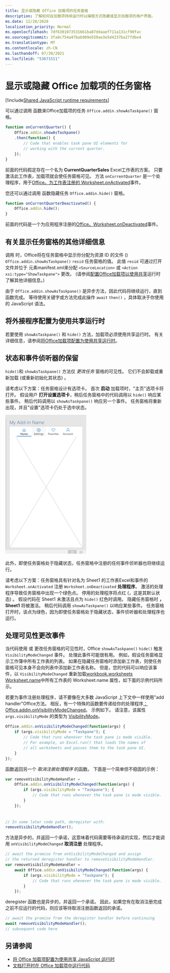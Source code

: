 ```yaml
---
title: 显示或隐藏 Office 加载项的任务窗格
description: 了解如何在加载项持续运行时以编程方式隐藏或显示加载项的用户界面。
ms.date: 12/28/2020
localization_priority: Normal
ms.openlocfilehash: 7df6301073531661ba87ddaaef711a131cf90fac
ms.sourcegitcommit: 3fa8c754a47bab909e559ae3e5d4237ba27fdbe4
ms.translationtype: MT
ms.contentlocale: zh-CN
ms.lasthandoff: 07/30/2021
ms.locfileid: "53671511"
---
```

# <a name="show-or-hide-the-task-pane-of-your-office-add-in"></a>显示或隐藏 Office 加载项的任务窗格

[!include[Shared JavaScript runtime requirements](../includes/shared-runtime-requirements-note.md)]

可以通过调用 函数来Office加载项的任务 `Office.addin.showAsTaskpane()` 窗格。

```javascript
function onCurrentQuarter() {
    Office.addin.showAsTaskpane()
    .then(function() {
        // Code that enables task pane UI elements for
        // working with the current quarter.
    });
}
```

前面的代码假定存在一个名为 **CurrentQuarterSales** Excel工作表的方案。 只要激活此工作表，加载项就会使任务窗格可见。 方法 `onCurrentQuarter` 是一个处理程序，用于[Office。为工作表注册的 Worksheet.onActivated](/javascript/api/excel/excel.worksheet?view=excel-js-preview&preserve-view=true#onActivated)事件。

您还可以通过调用 函数隐藏任务 `Office.addin.hide()` 窗格。

```javascript
function onCurrentQuarterDeactivated() {
    Office.addin.hide();
}
```

前面的代码是一个为应用程序注册的[Office。Worksheet.onDeactivated](/javascript/api/excel/excel.worksheet?view=excel-js-preview&preserve-view=true#onDeactivated)事件。

## <a name="additional-details-on-showing-the-task-pane"></a>有关显示任务窗格的其他详细信息

调用 时，Office将在任务窗格中显示你分配为资源 ID 的文件 () `Office.addin.showAsTaskpane()` `resid` 任务窗格的值。 此值 `resid` 可通过打开文件并位于 元素manifest.xml来分配 `<SourceLocation>` 或 `<Action xsi:type="ShowTaskpane">` 更改。
 (请参阅[配置Office加载项以使用共享](configure-your-add-in-to-use-a-shared-runtime.md)运行时了解其他详细信息。) 

由于 `Office.addin.showAsTaskpane()` 是异步方法，因此代码将继续运行，直到函数完成。 等待使用关键字或方法完成此操作 `await` `then()` ，具体取决于你使用的 JavaScript 语法。

## <a name="configure-your-add-in-to-use-the-shared-runtime"></a>将外接程序配置为使用共享运行时

若要使用 `showAsTaskpane()` 和 `hide()` 方法，加载项必须使用共享运行时。 有关详细信息，请参阅[将Office加载项配置为使用共享运行时](configure-your-add-in-to-use-a-shared-runtime.md)。

## <a name="preservation-of-state-and-event-listeners"></a>状态和事件侦听器的保留

`hide()`和 `showAsTaskpane()` 方法仅 *更改任务* 窗格的可见性。 它们不会卸载或重新加载 (或重新初始化其状态) 。

请考虑以下方案：任务窗格设计有选项卡。 首次 **启动** 加载项时，"主页"选项卡将打开。 假设用户 **打开设置选项卡**，稍后任务窗格中的代码调用以 `hide()` 响应某些事件。 稍后代码调用以 `showAsTaskpane()` 响应另一个事件。 任务窗格将重新出现，并且"设置"选项卡仍处于选中状态。

![包含四个标签为"主页"、"设置、收藏夹"和"帐户"的任务窗格的屏幕截图。](../images/TaskpaneWithTabs.png)

此外，即使任务窗格处于隐藏状态，任务窗格中注册的任何事件侦听器也将继续运行。

请考虑以下方案：任务窗格具有针对名为 Sheet1 的工作表Excel和事件的 `Worksheet.onActivated` 注册 `Worksheet.onDeactivated` **处理程序**。 激活的处理程序导致任务窗格中出现一个绿色点。 停用的处理程序将点红 (，这是其默认状态) 。 假设代码在 Sheet1 未激活且点为 `hide()` 红色时调用。  隐藏任务窗格时 **，Sheet1** 将被激活。 稍后代码调用 `showAsTaskpane()` 以响应某些事件。 任务窗格打开时，该点为绿色，因为即使任务窗格处于隐藏状态，事件侦听器和处理程序也运行。

## <a name="handle-the-visibility-changed-event"></a>处理可见性更改事件

当代码使用 或 更改任务窗格的可见性时，Office `showAsTaskpane()` `hide()` 触发 `VisibilityModeChanged` 事件。 处理此事件可能很有用。 例如，假设任务窗格显示工作簿中所有工作表的列表。 如果在隐藏任务窗格时添加新工作表，则使任务窗格可见本身不会向列表中添加新工作表名称。 但是，您的代码可以响应该事件，以 `VisibilityModeChanged` 重新加载[workbook.worksheets](/javascript/api/excel/excel.workbook#worksheets) [Worksheet.name](/javascript/api/excel/excel.worksheet#name)中所有工作表的 Worksheet.name 属性，如下面的示例代码所示。

若要为事件注册处理程序，请不要像在大多数 JavaScript 上下文中一样使用"add handler"Office方法。 相反，有一个特殊的函数要传递给你的处理程序[：Office.addin.onVisibilityModeChanged](/javascript/api/office/office.addin#onVisibilityModeChanged_listener_)。 示例如下。 请注意，该属性 `args.visibilityMode` 的类型为 [VisibilityMode](/javascript/api/office/office.visibilitymode)。

```javascript
Office.addin.onVisibilityModeChanged(function(args) {
    if (args.visibilityMode = "Taskpane"); {
        // Code that runs whenever the task pane is made visible.
        // For example, an Excel.run() that loads the names of
        // all worksheets and passes them to the task pane UI.
    }
});
```

函数返回另一个 *取消注册处理程序* 的函数。 下面是一个简单但不稳固的示例：

```javascript
var removeVisibilityModeHandler =
    Office.addin.onVisibilityModeChanged(function(args) {
        if (args.visibilityMode = "Taskpane"); {
            // Code that runs whenever the task pane is made visible.
        }
    });


// In some later code path, deregister with:
removeVisibilityModeHandler();
```

方法是异步的，并返回一个承诺，这意味着代码需要等待承诺的实现，然后才能调用 `onVisibilityModeChanged` **取消注册** 处理程序。

```javascript
// await the promise from onVisibilityModeChanged and assign
// the returned deregister handler to removeVisibilityModeHandler.
var removeVisibilityModeHandler =
    await Office.addin.onVisibilityModeChanged(function(args) {
        if (args.visibilityMode = "Taskpane"); {
            // Code that runs whenever the task pane is made visible.
        }
    });
```

deregister 函数也是异步的，并返回一个承诺。 因此，如果您有在取消注册完成之前不应运行的代码，则应该等待取消注册函数返回的承诺。

```javascript
// await the promise from the deregister handler before continuing
await removeVisibilityModeHandler();
// subsequent code here
```

## <a name="see-also"></a>另请参阅

- [将 Office 加载项配置为使用共享 JavaScript 运行时](configure-your-add-in-to-use-a-shared-runtime.md)
- [文档打开时在 Office 加载项中运行代码](run-code-on-document-open.md)
